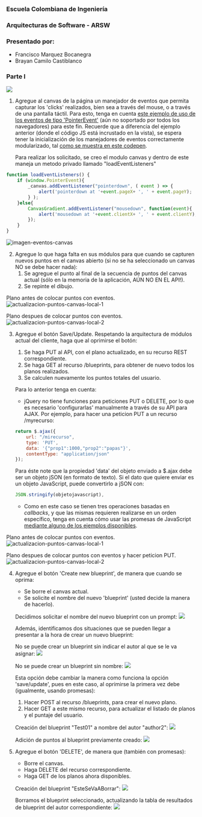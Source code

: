 
### Escuela Colombiana de Ingeniería
### Arquitecturas de Software - ARSW

### Presentado por:
* Francisco Marquez Bocanegra
* Brayan Camilo Castiblanco

### Parte I

![](img/mock2.png)

1. Agregue al canvas de la página un manejador de eventos que permita capturar los 'clicks' realizados, bien sea a través del mouse, o a través de una pantalla táctil. Para esto, tenga en cuenta [este ejemplo de uso de los eventos de tipo 'PointerEvent'](https://mobiforge.com/design-development/html5-pointer-events-api-combining-touch-mouse-and-pen) (aún no soportado por todos los navegadores) para este fin. Recuerde que a diferencia del ejemplo anterior (donde el código JS está incrustado en la vista), se espera tener la inicialización de los manejadores de eventos correctamente modularizado, tal [como se muestra en este codepen](https://codepen.io/hcadavid/pen/BwWbrw).

	Para realizar los solicitado, se creo el modulo canvas y dentro de este maneja un metodo privado llamado "loadEventListeners"
```javascript
function loadEventListeners() {  
	if (window.PointerEvent){
		_canvas.addEventListener("pointerdown", ( event ) => {
			alert('pointerdown at '+event.pageX+ ', ' + event.pageY);
		} );
	}else{
		CanvasGradient.addEventListener("mousedown", function(event){
			alert('mousedown at '+event.clientX+ ', ' + event.clientY);
		});
	}
}
```

<img alt="imagen-eventos-canvas" src="https://github.com/Rincon10/ARSW-LAB06/blob/master/img/PointerAdded.png">

2. Agregue lo que haga falta en sus módulos para que cuando se capturen nuevos puntos en el canvas abierto (si no se ha seleccionado un canvas NO se debe hacer nada):
	1. Se agregue el punto al final de la secuencia de puntos del canvas actual (sólo en la memoria de la aplicación, AÚN NO EN EL API!).
	2. Se repinte el dibujo.

Plano antes de colocar puntos con eventos.
<img alt="actualizacion-puntos-canvas-local-1" src="https://github.com/Rincon10/ARSW-LAB06/blob/master/img/updateCanvasLocal-1.png">

Plano despues de colocar puntos con eventos.
<img alt="actualizacion-puntos-canvas-local-2" src="https://github.com/Rincon10/ARSW-LAB06/blob/master/img/updateCanvasLocal-2.png">

3. Agregue el botón Save/Update. Respetando la arquitectura de módulos actual del cliente, haga que al oprimirse el botón:
	1. Se haga PUT al API, con el plano actualizado, en su recurso REST correspondiente.
	2. Se haga GET al recurso /blueprints, para obtener de nuevo todos los planos realizados.
	3. Se calculen nuevamente los puntos totales del usuario.

	Para lo anterior tenga en cuenta:

	* jQuery no tiene funciones para peticiones PUT o DELETE, por lo que es necesario 'configurarlas' manualmente a través de su API para AJAX. Por ejemplo, para hacer una peticion PUT a un recurso /myrecurso:

	```javascript
    return $.ajax({
        url: "/mirecurso",
        type: 'PUT',
        data: '{"prop1":1000,"prop2":"papas"}',
        contentType: "application/json"
    });
    
	```
	Para éste note que la propiedad 'data' del objeto enviado a $.ajax debe ser un objeto jSON (en formato de texto). Si el dato que quiere enviar es un objeto JavaScript, puede convertirlo a jSON con: 
	
	```javascript
	JSON.stringify(objetojavascript),
	```
	* Como en este caso se tienen tres operaciones basadas en _callbacks_, y que las mismas requieren realizarse en un orden específico, tenga en cuenta cómo usar las promesas de JavaScript [mediante alguno de los ejemplos disponibles](http://codepen.io/hcadavid/pen/jrwdgK).

Plano antes de colocar puntos con eventos.
<img alt="actualizacion-puntos-canvas-local-1" src="https://github.com/Rincon10/ARSW-LAB06/blob/master/img/updateCanvasLocal-1.png">

Plano despues de colocar puntos con eventos y hacer peticion PUT.
<img alt="actualizacion-puntos-canvas-local-2" src="https://github.com/Rincon10/ARSW-LAB06/blob/master/img/updateCanvasApiRest.png">

4. Agregue el botón 'Create new blueprint', de manera que cuando se oprima: 
	* Se borre el canvas actual.
	* Se solicite el nombre del nuevo 'blueprint' (usted decide la manera de hacerlo).
	
	Decidimos solicitar el nombre del nuevo blueprint con un prompt:
	![](img/promptNuevoNombre.png)
	
	Además, identificamos dos situaciones que se pueden llegar a presentar a la hora de crear un nuevo blueprint:
	
	No se puede crear un blueprint sin indicar el autor al que se le va asignar:
	![](img/Alerta01NewBlueprint.png)
	
	No se puede crear un blueprint sin nombre:
	![](img/Alerta02NewBlueprint.png)
	
	Esta opción debe cambiar la manera como funciona la opción 'save/update', pues en este caso, al oprimirse la primera vez debe (igualmente, usando promesas):

	1. Hacer POST al recurso /blueprints, para crear el nuevo plano.
	2. Hacer GET a este mismo recurso, para actualizar el listado de planos y el puntaje del usuario.
	
	Creación del blueprint "Test01" a nombre del autor "author2":
	![](img/NewBlueprint.png)
	
	Adición de puntos al blueprint previamente creado:
	![](img/NewBlueprintPoints.png)

5. Agregue el botón 'DELETE', de manera que (también con promesas):
	* Borre el canvas.
	* Haga DELETE del recurso correspondiente.
	* Haga GET de los planos ahora disponibles.

	Creación del blueprint "EsteSeVaABorrar":
	![](img/Borrar01.png)
	
	Borramos el blueprint seleccionado, actualizando la tabla de resultados de blueprint del autor correspondiente:
	![](img/Borrar02.png)
